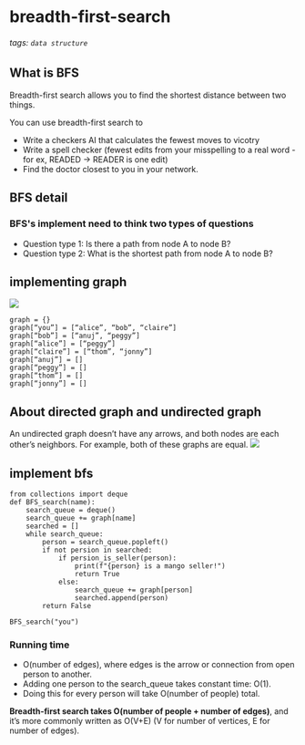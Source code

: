 # breadth-first-search
###### tags: `data structure`

## What is BFS
Breadth-first search allows you to find the shortest distance between two things.

You can use breadth-first search to
- Write a checkers AI that calculates the fewest moves to vicotry
- Write a spell checker (fewest edits from your misspelling to a real word - for ex, READED -> READER is one edit)
- Find the doctor closest to you in your network.

## BFS detail
### BFS's implement need to think two types of questions
- Question type 1: Is there a path from node A to node B?
- Question type 2: What is the shortest path from node A to node B?

## implementing graph
![](https://i.imgur.com/nyaL0ct.png)
```python=
graph = {}
graph[“you”] = [“alice”, “bob”, “claire”]
graph[“bob”] = [“anuj”, “peggy”]
graph[“alice”] = [“peggy”]
graph[“claire”] = [“thom”, “jonny”]
graph[“anuj”] = []
graph[“peggy”] = []
graph[“thom”] = []
graph[“jonny”] = []
```

## About directed graph and undirected graph
An undirected graph doesn’t have any arrows, and both nodes are each other’s neighbors. For example, both of these graphs are equal.
![](https://i.imgur.com/ZWFC8VL.png)

## implement bfs
```python=
from collections import deque
def BFS_search(name):
    search_queue = deque()
    search_queue += graph[name]
    searched = []
    while search_queue:
        person = search_queue.popleft()
        if not persion in searched:
            if persion_is_seller(person):
                print(f"{person} is a mango seller!")
                return True
            else:
                search_queue += graph[person]
                searched.append(person)
        return False

BFS_search("you")
```
### Running time
- O(number of edges), where edges is the arrow or connection from open person to another.
- Adding one person to the search_queue takes constant time: O(1).
- Doing this for every person will take O(number of people) total. 

**Breadth-first search takes O(number of people + number of edges)**, and it’s more commonly written as O(V+E) (V for number of vertices, E for number of edges).

